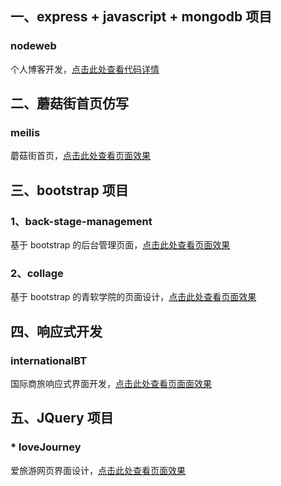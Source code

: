 ## 一、express + javascript + mongodb 项目
### nodeweb
个人博客开发，[点击此处查看代码详情](https://github.com/JeongYeol-dy/programe/tree/master/nodeweb)


## 二、蘑菇街首页仿写
### meilis
蘑菇街首页，[点击此处查看页面效果](https://htmlpreview.github.io/?https://github.com/JeongYeol-dy/programe/blob/master/meilis/index.html)


## 三、bootstrap 项目
### 1、back-stage-management
基于 bootstrap 的后台管理页面，[点击此处查看页面效果](https://htmlpreview.github.io/?https://github.com/JeongYeol-dy/programe/blob/master/back-stage-management/index.html)
### 2、collage
基于 bootstrap 的青软学院的页面设计，[点击此处查看页面效果](https://htmlpreview.github.io/?https://github.com/JeongYeol-dy/programe/blob/master/collage/index.html)


## 四、响应式开发
### internationalBT
国际商旅响应式界面开发，[点击此处查看页面面效果](https://htmlpreview.github.io/?https://github.com/JeongYeol-dy/programe/blob/master/internationalBT/index.html)


## 五、JQuery 项目
### * loveJourney
爱旅游网页界面设计，[点击此处查看页面效果](https://htmlpreview.github.io/?https://github.com/JeongYeol-dy/programe/blob/master/loveJourney/index.html)
